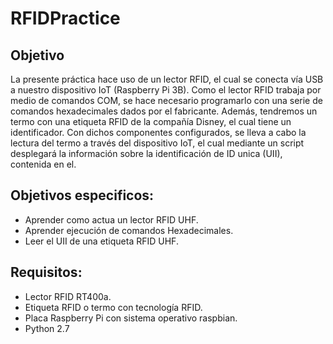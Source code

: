 # RFIDPractice
## Objetivo
La presente práctica hace uso de un lector RFID, el cual se conecta vía USB a nuestro dispositivo IoT (Raspberry Pi 3B). Como el lector RFID trabaja por medio de comandos COM, se hace necesario programarlo con una serie de comandos hexadecimales dados por el fabricante. Además, tendremos un termo con una etiqueta RFID de la compañía Disney, el cual tiene un identificador. Con dichos componentes configurados, se lleva a cabo la lectura del termo a través del dispositivo IoT, el cual mediante un script desplegará la información sobre la identificación de ID unica (UII), contenida en el.
## Objetivos especificos:
- Aprender como actua un lector RFID UHF.
- Aprender ejecución de comandos Hexadecimales.
- Leer el UII de una etiqueta RFID UHF.
## Requisitos:
- Lector RFID RT400a.
- Etiqueta RFID o termo con tecnología RFID.
- Placa Raspberry Pi con sistema operativo raspbian.
- Python 2.7

